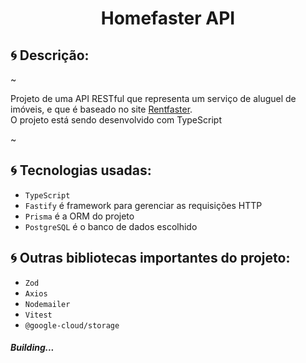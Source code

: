 
### <h1 align="center">Homefaster API</h1>


### <h2>:cyclone: Descrição:</h2>

~<p>Projeto de uma API RESTful que representa um serviço de aluguel de imóveis, e que é baseado no site [Rentfaster](https://www.rentfaster.ca/).<br/>
O projeto está sendo desenvolvido com TypeScript</p>~


#### <h2>:cyclone: Tecnologias usadas:</h2>

<ul>
  <li><code>TypeScript</code></li>
  <li><code>Fastify</code> é framework para gerenciar as requisições HTTP</li>
  <li><code>Prisma</code> é a ORM do projeto</li>
  <li><code>PostgreSQL</code> é o banco de dados escolhido</li>
</ul>

#### <h2>:cyclone: Outras bibliotecas importantes do projeto:</h2>

<ul>
  <li><code>Zod</code></li>
  <li><code>Axios</code></li>
  <li><code>Nodemailer</code></li>
  <li><code>Vitest</code></li>
  <li><code>@google-cloud/storage</code></li>
</ul>

##### Building...

